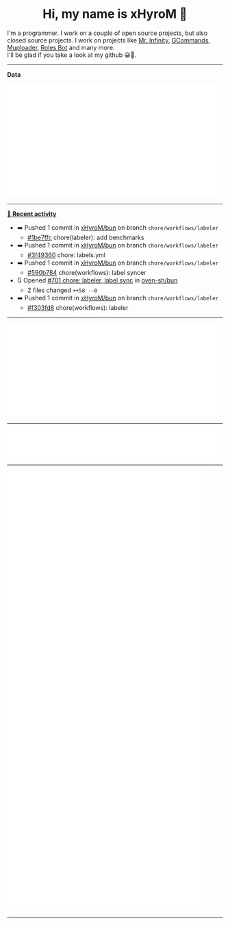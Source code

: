 <p align="center">
    <!-- <img src="https://avatars.githubusercontent.com/u/56601352" width="192" alt="hyro's pfp" /> -->
    <h1 align="center">Hi, my name is xHyroM 👋</h1>
</p>

I'm a programmer. I work on a couple of open source projects, but also closed source projects. I work on projects like [Mr. Infinity](https://discord.com/oauth2/authorize?client_id=720321585625694239&scope=bot%20applications.commands&permissions=8&redirect_uri=https://blobs.gq/imanager&prompt=consent&response_type=code), [GCommands](https://github.com/Garlic-Team/GCommands), [Muploader](https://github.com/xHyroM/Muploder), [Roles Bot](https://github.com/xHyroM/roles-bot) and many more.  
I'll be glad if you take a look at my github 😀👀.

___
**Data**

<img src="https://github.com/xHyroM/xHyroM/blob/master/.cache/base.svg">

___

**[📰 Recent activity](https://github.com/xHyroM)**
* ➡️ Pushed 1 commit in [xHyroM/bun](https://github.com/xHyroM/bun) on branch `chore/workflows/labeler`
  * [#1be7ffc](https://github.com/xHyroM/bun/commit/1be7ffc) chore(labeler): add benchmarks
* ➡️ Pushed 1 commit in [xHyroM/bun](https://github.com/xHyroM/bun) on branch `chore/workflows/labeler`
  * [#3f49360](https://github.com/xHyroM/bun/commit/3f49360) chore: labels.yml
* ➡️ Pushed 1 commit in [xHyroM/bun](https://github.com/xHyroM/bun) on branch `chore/workflows/labeler`
  * [#590b784](https://github.com/xHyroM/bun/commit/590b784) chore(workflows): label syncer
* 🔃 Opened [#701 chore: labeler, label sync](https://github.com/oven-sh/bun/pull/701) in [oven-sh/bun](https://github.com/oven-sh/bun)
  * 2 files changed `++58 --0`
* ➡️ Pushed 1 commit in [xHyroM/bun](https://github.com/xHyroM/bun) on branch `chore/workflows/labeler`
  * [#f303fd8](https://github.com/xHyroM/bun/commit/f303fd8) chore(workflows): labeler


___

<img src="https://github.com/xHyroM/xHyroM/blob/master/.cache/isocalendar.svg">

___

<img src="https://github.com/xHyroM/xHyroM/blob/master/.cache/languages.svg">

___

<img src="https://github.com/xHyroM/xHyroM/blob/master/.cache/achievements.svg">

___
